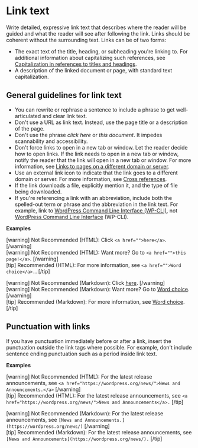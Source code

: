 # Link text

Write detailed, expressive link text that describes where the reader will be guided and what the reader will see after following the link. Links should be coherent without the surrounding text.
Links can be of two forms:
- The exact text of the title, heading, or subheading you're linking to. For additional information about capitalizing such references, see [Capitalization in references to titles and headings]().
- A description of the linked document or page, with standard text capitalization.

## General guidelines for link text

- You can rewrite or rephrase a sentence to include a phrase to get well-articulated and clear link text.
- Don't use a URL as link text. Instead, use the page title or a description of the page.
- Don't use the phrase *click here* or *this document*. It impedes scannability and accessibility.
- Don't force links to open in a new tab or window. Let the reader decide how to open links. If the link needs to open in a new tab or window, notify the reader that the link will open in a new tab or window. For more information, see [Links to pages on a different domain or server]().
- Use an external link icon to indicate that the link goes to a different domain or server. For more information, see [Cross references]().
- If the link downloads a file, explicitly mention it, and the type of file being downloaded.
- If you're referencing a link with an abbreviation, include both the spelled-out term or phrase and the abbreviation in the link text. For example, link to [WordPress Command Line Interface (WP-CLI)](https://make.wordpress.org/cli/), not [WordPress Command Line Interface](https://make.wordpress.org/cli/) (WP-CLI).

**Examples**  

[warning] Not Recommended (HTML): Click `<a href="">here</a>`. [/warning]  
[warning] Not Recommended (HTML): Want more? Go to `<a href="">this page!</a>`. [/warning]  
[tip] Recommended (HTML): For more information, see `<a href="">Word choice</a>.`. [/tip]  

[warning] Not Recommended (Markdown): Click [here](). [/warning]  
[warning] Not Recommended (Markdown): Want more? Go to [Word choice](). [/warning]  
[tip] Recommended (Markdown): For more information, see [Word choice](). [/tip]  

## Punctuation with links

If you have punctuation immediately before or after a link, insert the punctuation outside the link tags where possible. For example, don't include sentence ending punctuation such as a period inside link text.

**Examples**  

[warning] Not Recommended (HTML): For the latest release announcements, see `<a href="https://wordpress.org/news/">News and Announcements.</a>` [/warning]  
[tip] Recommended (HTML): For the latest release announcements, see `<a href="https://wordpress.org/news/">News and Announcements</a>.` [/tip]  

[warning] Not Recommended (Markdown): For the latest release announcements, see `[News and Announcements.](https://wordpress.org/news/)` [/warning]  
[tip] Recommended (Markdown): For the latest release announcements, see `[News and Announcements](https://wordpress.org/news/).` [/tip]  
